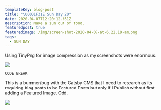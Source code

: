 ```yaml
---
templateKey: blog-post
title: "\U0001F31E Sun Day 20"
date: 2020-04-07T12:20:12.651Z
description: Make a sun out of food.
featuredpost: true
featuredimage: /img/screen-shot-2020-04-07-at-6.22.19-am.png
tags:
  - SUN DAY
---
```

Using TinyPng for image compression as my screenshots were enormous. 

![](/img/screen-shot-2020-04-07-at-6.23.55-am.png)

```
CODE BREAK
```

This is a bummer/bug with the Gatsby CMS that I need to research as its requiring blog posts to be Featured Posts but only if I Publish without first adding a Featured Image. Odd. 

![](/img/screen-shot-2020-04-07-at-6.26.02-am.png)